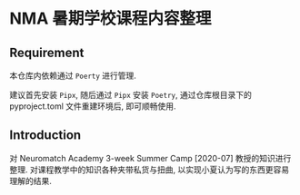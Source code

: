 # NMA 暑期学校课程内容整理

## Requirement

本仓库内依赖通过 `Poerty` 进行管理. 

建议首先安装 `Pipx`, 随后通过 `Pipx` 安装 `Poetry`, 通过仓库根目录下的 pyproject.toml 文件重建环境后, 即可顺畅使用.

## Introduction

对 Neuromatch Academy 3-week Summer Camp [2020-07] 教授的知识进行整理. 对课程教学中的知识各种夹带私货与扭曲, 以实现小夏认为写的东西更容易理解的结果.
